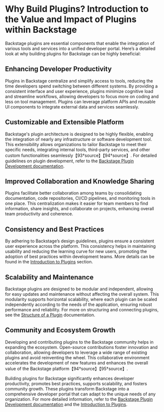 # Why Build Plugins? Introduction to the Value and Impact of Plugins within Backstage

Backstage plugins are essential components that enable the integration of various tools and services into a unified developer portal. Here’s a detailed look at why building plugins for Backstage can be highly beneficial:

## Enhancing Developer Productivity

Plugins in Backstage centralize and simplify access to tools, reducing the time developers spend switching between different systems. By providing a consistent interface and user experience, plugins minimize cognitive load and streamline workflows, allowing developers to focus more on coding and less on tool management. Plugins can leverage platform APIs and reusable UI components to integrate external data and services seamlessly.

## Customizable and Extensible Platform

Backstage's plugin architecture is designed to be highly flexible, enabling the integration of nearly any infrastructure or software development tool. This extensibility allows organizations to tailor Backstage to meet their specific needs, integrating internal tools, third-party services, and other custom functionalities seamlessly【93†source】【94†source】. For detailed guidelines on plugin development, refer to the [Backstage Plugin Development documentation](https://backstage.io/docs/plugins/plugin-development/).

## Improved Collaboration and Knowledge Sharing

Plugins facilitate better collaboration among teams by consolidating documentation, code repositories, CI/CD pipelines, and monitoring tools in one place. This centralization makes it easier for team members to find information, share insights, and collaborate on projects, enhancing overall team productivity and coherence.

## Consistency and Best Practices

By adhering to Backstage’s design guidelines, plugins ensure a consistent user experience across the platform. This consistency helps in maintaining usability and reducing the learning curve for new users, promoting the adoption of best practices within development teams. More details can be found in the [Introduction to Plugins](https://backstage.io/docs/plugins/) section.

## Scalability and Maintenance

Backstage plugins are designed to be modular and independent, allowing for easy updates and maintenance without affecting the overall system. This modularity supports horizontal scalability, where each plugin can be scaled independently according to the needs of the application, ensuring robust performance and reliability. For more on structuring and connecting plugins, see the [Structure of a Plugin](https://backstage.io/docs/plugins/structure-of-a-plugin) documentation.

## Community and Ecosystem Growth

Developing and contributing plugins to the Backstage community helps in expanding the ecosystem. Open-source contributions foster innovation and collaboration, allowing developers to leverage a wide range of existing plugins and avoid reinventing the wheel. This collaborative environment accelerates the development of new features and enhances the overall value of the Backstage platform【94†source】【95†source】.

Building plugins for Backstage significantly enhances developer productivity, promotes best practices, supports scalability, and fosters community growth. These plugins transform Backstage into a comprehensive developer portal that can adapt to the unique needs of any organization. For more detailed information, refer to the [Backstage Plugin Development documentation](https://backstage.io/docs/plugins/plugin-development/) and the [Introduction to Plugins](https://backstage.io/docs/plugins/).
